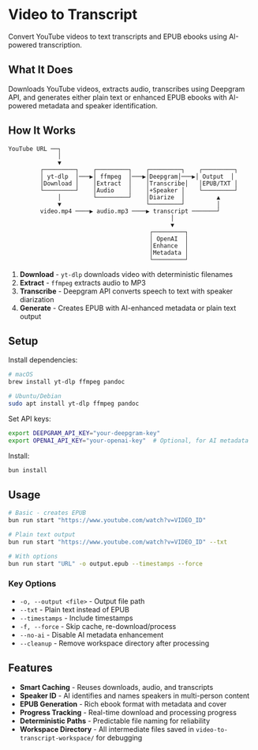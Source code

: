 # Video to Transcript

Convert YouTube videos to text transcripts and EPUB ebooks using AI-powered transcription.

## What It Does

Downloads YouTube videos, extracts audio, transcribes using Deepgram API, and generates either plain text or enhanced EPUB ebooks with AI-powered metadata and speaker identification.

## How It Works

```
YouTube URL ──┐
              │
              ▼
         ┌─────────┐    ┌─────────┐    ┌─────────┐    ┌─────────┐
         │ yt-dlp  │───▶│ ffmpeg  │───▶│Deepgram│───▶│ Output  │
         │Download │    │Extract  │    │Transcribe│   │EPUB/TXT │
         └─────────┘    │Audio    │    │+Speaker │    └─────────┘
              │         └─────────┘    │Diarize  │         ▲
              ▼                        └─────────┘         │
         video.mp4 ────▶ audio.mp3 ────▶ transcript ───────┘
                                              │
                                              ▼
                                        ┌─────────┐
                                        │ OpenAI  │
                                        │Enhance  │
                                        │Metadata │
                                        └─────────┘
```

1. **Download** - `yt-dlp` downloads video with deterministic filenames
2. **Extract** - `ffmpeg` extracts audio to MP3  
3. **Transcribe** - Deepgram API converts speech to text with speaker diarization
4. **Generate** - Creates EPUB with AI-enhanced metadata or plain text output

## Setup

Install dependencies:
```bash
# macOS
brew install yt-dlp ffmpeg pandoc

# Ubuntu/Debian  
sudo apt install yt-dlp ffmpeg pandoc
```

Set API keys:
```bash
export DEEPGRAM_API_KEY="your-deepgram-key"
export OPENAI_API_KEY="your-openai-key"  # Optional, for AI metadata
```

Install:
```bash
bun install
```

## Usage

```bash
# Basic - creates EPUB
bun run start "https://www.youtube.com/watch?v=VIDEO_ID"

# Plain text output
bun run start "https://www.youtube.com/watch?v=VIDEO_ID" --txt

# With options
bun run start "URL" -o output.epub --timestamps --force
```

### Key Options

- `-o, --output <file>` - Output file path
- `--txt` - Plain text instead of EPUB
- `--timestamps` - Include timestamps
- `-f, --force` - Skip cache, re-download/process
- `--no-ai` - Disable AI metadata enhancement
- `--cleanup` - Remove workspace directory after processing

## Features

- **Smart Caching** - Reuses downloads, audio, and transcripts
- **Speaker ID** - AI identifies and names speakers in multi-person content  
- **EPUB Generation** - Rich ebook format with metadata and cover
- **Progress Tracking** - Real-time download and processing progress
- **Deterministic Paths** - Predictable file naming for reliability
- **Workspace Directory** - All intermediate files saved in `video-to-transcript-workspace/` for debugging